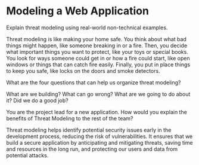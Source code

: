 # Modeling a Web Application

Explain threat modeling using real-world non-technical examples.

Threat modeling is like making your home safe. You think about what bad things might happen, like someone breaking in or a fire. Then, you decide what important things you want to protect, like your toys or special books. You look for ways someone could get in or how a fire could start, like open windows or things that can catch fire easily. Finally, you put in place things to keep you safe, like locks on the doors and smoke detectors.

What are the four questions that can help us organize threat modeling?

What are we building?
What can go wrong?
What are we going to do about it?
Did we do a good job?

You are the project lead for a new application. How would you explain the benefits of Threat Modeling to the rest of the team?

Threat modeling helps identify potential security issues early in the development process, reducing the risk of vulnerabilities. It ensures that we build a secure application by anticipating and mitigating threats, saving time and resources in the long run, and protecting our users and data from potential attacks.